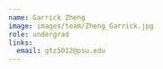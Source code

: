 ```yaml
---
name: Garrick Zheng
image: images/team/Zheng_Garrick.jpg
role: undergrad
links:
  email: gtz5012@psu.edu
---
```


